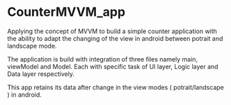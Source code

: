 # CounterMVVM_app


Applying the concept of MVVM to build a simple counter application with the ability to adapt the changing of the view in android between potrait and landscape mode. 

The application is build with integration of three files namely main, viewModel and Model.
Each with specific task of UI layer, Logic layer and Data layer respectively.

This app retains its data after change in the view modes ( potrait/landscape ) in android.


